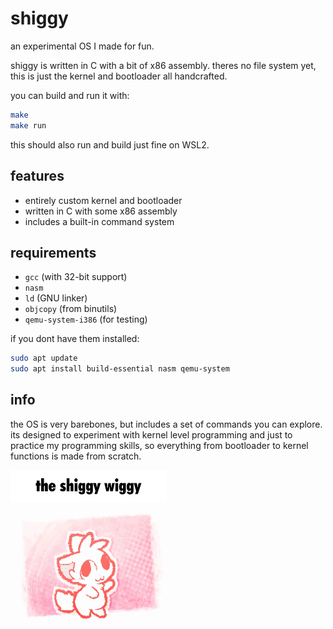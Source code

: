 # shiggy

an experimental OS I made for fun.

shiggy is written in C with a bit of x86 assembly. theres no file system yet, this is just the kernel and bootloader all handcrafted.

you can build and run it with:

```bash
make
make run
```

this should also run and build just fine on WSL2.

## features

- entirely custom kernel and bootloader
- written in C with some x86 assembly
- includes a built-in command system

## requirements

- `gcc` (with 32-bit support)
- `nasm`
- `ld` (GNU linker)
- `objcopy` (from binutils)
- `qemu-system-i386` (for testing)

if you dont have them installed:

```bash
sudo apt update
sudo apt install build-essential nasm qemu-system
```

## info

the OS is very barebones, but includes a set of commands you can explore. its designed to experiment with kernel level programming and just to practice my programming skills, so everything from bootloader to kernel functions is made from scratch.

<img src="https://raw.githubusercontent.com/sylvessa/sylvessa/refs/heads/main/caption.gif" width="250" height="250">
